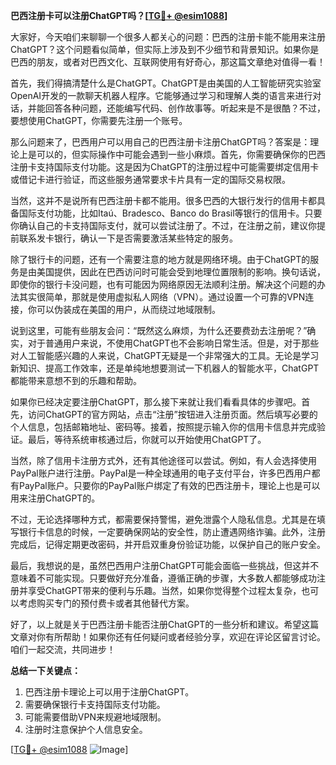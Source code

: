 **巴西注册卡可以注册ChatGPT吗？[[TG💪+ @esim1088](https://t.me/s/esim1088)]**

大家好，今天咱们来聊聊一个很多人都关心的问题：巴西的注册卡能不能用来注册ChatGPT？这个问题看似简单，但实际上涉及到不少细节和背景知识。如果你是巴西的朋友，或者对巴西文化、互联网使用有好奇心，那这篇文章绝对值得一看！

首先，我们得搞清楚什么是ChatGPT。ChatGPT是由美国的人工智能研究实验室OpenAI开发的一款聊天机器人程序。它能够通过学习和理解人类的语言来进行对话，并能回答各种问题，还能编写代码、创作故事等。听起来是不是很酷？不过，要想使用ChatGPT，你需要先注册一个账号。

那么问题来了，巴西用户可以用自己的巴西注册卡注册ChatGPT吗？答案是：理论上是可以的，但实际操作中可能会遇到一些小麻烦。首先，你需要确保你的巴西注册卡支持国际支付功能。这是因为ChatGPT的注册过程中可能需要绑定信用卡或借记卡进行验证，而这些服务通常要求卡片具有一定的国际交易权限。

当然，这并不是说所有巴西注册卡都不能用。很多巴西的大银行发行的信用卡都具备国际支付功能，比如Itaú、Bradesco、Banco do Brasil等银行的信用卡。只要你确认自己的卡支持国际支付，就可以尝试注册了。不过，在注册之前，建议你提前联系发卡银行，确认一下是否需要激活某些特定的服务。

除了银行卡的问题，还有一个需要注意的地方就是网络环境。由于ChatGPT的服务是由美国提供，因此在巴西访问时可能会受到地理位置限制的影响。换句话说，即使你的银行卡没问题，也有可能因为网络原因无法顺利注册。解决这个问题的办法其实很简单，那就是使用虚拟私人网络（VPN）。通过设置一个可靠的VPN连接，你可以伪装成在美国的用户，从而绕过地域限制。

说到这里，可能有些朋友会问：“既然这么麻烦，为什么还要费劲去注册呢？”确实，对于普通用户来说，不使用ChatGPT也不会影响日常生活。但是，对于那些对人工智能感兴趣的人来说，ChatGPT无疑是一个非常强大的工具。无论是学习新知识、提高工作效率，还是单纯地想要测试一下机器人的智能水平，ChatGPT都能带来意想不到的乐趣和帮助。

如果你已经决定要注册ChatGPT，那么接下来就让我们看看具体的步骤吧。首先，访问ChatGPT的官方网站，点击“注册”按钮进入注册页面。然后填写必要的个人信息，包括邮箱地址、密码等。接着，按照提示输入你的信用卡信息并完成验证。最后，等待系统审核通过后，你就可以开始使用ChatGPT了。

当然，除了信用卡注册方式外，还有其他途径可以尝试。例如，有人会选择使用PayPal账户进行注册。PayPal是一种全球通用的电子支付平台，许多巴西用户都有PayPal账户。只要你的PayPal账户绑定了有效的巴西注册卡，理论上也是可以用来注册ChatGPT的。

不过，无论选择哪种方式，都需要保持警惕，避免泄露个人隐私信息。尤其是在填写银行卡信息的时候，一定要确保网站的安全性，防止遭遇网络诈骗。此外，注册完成后，记得定期更改密码，并开启双重身份验证功能，以保护自己的账户安全。

最后，我想说的是，虽然巴西用户注册ChatGPT可能会面临一些挑战，但这并不意味着不可能实现。只要做好充分准备，遵循正确的步骤，大多数人都能够成功注册并享受ChatGPT带来的便利与乐趣。当然，如果你觉得整个过程太复杂，也可以考虑购买专门的预付费卡或者其他替代方案。

好了，以上就是关于巴西注册卡能否注册ChatGPT的一些分析和建议。希望这篇文章对你有所帮助！如果你还有任何疑问或者经验分享，欢迎在评论区留言讨论。咱们一起交流，共同进步！

**总结一下关键点：**
1. 巴西注册卡理论上可以用于注册ChatGPT。
2. 需要确保银行卡支持国际支付功能。
3. 可能需要借助VPN来规避地域限制。
4. 注册时注意保护个人信息安全。

[[TG💪+ @esim1088](https://t.me/s/esim1088) ![Image](https://i.postimg.cc/4NQfJmqS/Snipaste-2025-05-13-00-14-12.png)]